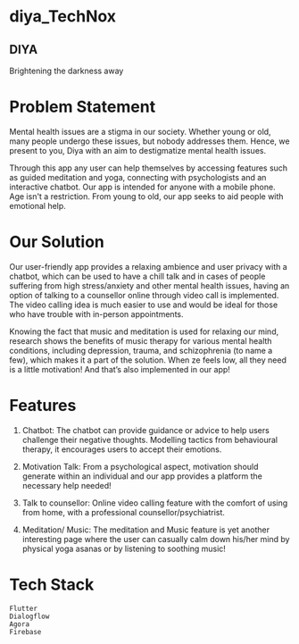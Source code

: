 # diya_TechNox

## DIYA
Brightening the darkness away

# Problem Statement

Mental health issues are a stigma in our society. Whether young or old, many people undergo these issues, but nobody addresses them. Hence, we present to you, Diya with  an aim to destigmatize mental health issues. 

Through this app any user can help themselves by accessing  features such as guided meditation and yoga, connecting with psychologists and an interactive chatbot. Our app is intended for anyone with a mobile phone. Age isn't a restriction. From young to old, our app seeks to aid people with emotional help.

# Our Solution

Our user-friendly app provides a relaxing ambience and user privacy with a chatbot, which can be used to have a chill talk and in cases of people suffering from high stress/anxiety and other mental health issues, having an option of talking to a counsellor online through video call is implemented. The video calling idea is much easier to use and would be ideal for those who have trouble with in-person appointments.

Knowing the fact that music and meditation is used for relaxing our mind, research shows the benefits of music therapy for various mental health conditions, including depression, trauma, and schizophrenia (to name a few), which makes it a part of the solution.
When ze feels low, all they need is a little  motivation! And that’s also implemented in our app!

# Features

1. Chatbot: The chatbot can provide guidance or advice to help users challenge their negative thoughts. Modelling tactics from behavioural therapy, it encourages users to accept their emotions. 

2. Motivation Talk:  From a psychological aspect, motivation should generate within an individual and our app provides a platform the necessary help needed!
3. Talk to counsellor: Online video calling feature with the comfort of using from home, with a professional counsellor/psychiatrist.
4. Meditation/ Music: The meditation and Music feature is yet another interesting page where the user can casually calm down his/her mind by physical yoga asanas or by listening to soothing music!

# Tech Stack
```
Flutter
Dialogflow
Agora
Firebase
```
